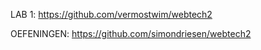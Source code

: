 LAB 1:
https://github.com/vermostwim/webtech2

OEFENINGEN:
https://github.com/simondriesen/webtech2
